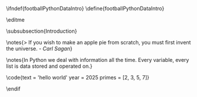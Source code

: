 \ifndef{footballPythonDataIntro}
\define{footballPythonDataIntro}

\editme

\subsubsection{Introduction}

\notes{> If you wish to make an apple pie from scratch, you must first invent the universe. - *Carl Sagan*}

\notes{In Python we deal with information all the time. Every variable, every list is data stored and operated on.}

\code{text = 'hello world'
year = 2025
primes = [2, 3, 5, 7]}

\endif
